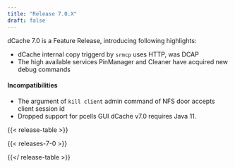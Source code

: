 ```yaml
---
title: "Release 7.0.X"
draft: false
---
```

dCache 7.0 is a Feature Release, introducing following highlights:
- dCache internal copy triggerd by `srmcp` uses HTTP, was DCAP
- The high available services PinManager and Cleaner have acquired new debug commands
#### Incompatibilities
- The argument of `kill client` admin command of NFS door accepts client session id
- Dropped support for pcells GUI
dCache v7.0 requires Java 11.

{{< release-table >}}

{{< releases-7-0 >}}

{{</ release-table >}}
